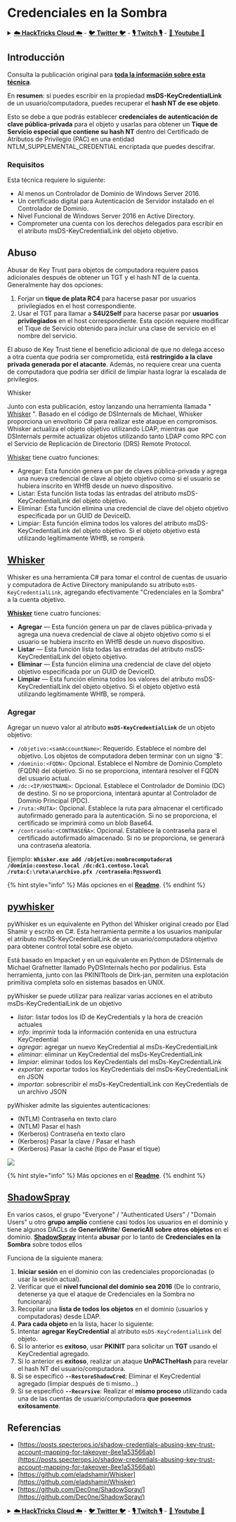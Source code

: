 # Credenciales en la Sombra

<details>

<summary><a href="https://cloud.hacktricks.xyz/pentesting-cloud/pentesting-cloud-methodology"><strong>☁️ HackTricks Cloud ☁️</strong></a> - <a href="https://twitter.com/hacktricks_live"><strong>🐦 Twitter 🐦</strong></a> - <a href="https://www.twitch.tv/hacktricks_live/schedule"><strong>🎙️ Twitch 🎙️</strong></a> - <a href="https://www.youtube.com/@hacktricks_LIVE"><strong>🎥 Youtube 🎥</strong></a></summary>

* ¿Trabajas en una **empresa de ciberseguridad**? ¿Quieres que tu **empresa sea anunciada en HackTricks**? ¿O quieres tener acceso a la **última versión de PEASS o descargar HackTricks en PDF**? ¡Consulta los [**PLANES DE SUSCRIPCIÓN**](https://github.com/sponsors/carlospolop)!
* Descubre [**La Familia PEASS**](https://opensea.io/collection/the-peass-family), nuestra colección exclusiva de [**NFTs**](https://opensea.io/collection/the-peass-family)
* Obtén el [**merchandising oficial de PEASS & HackTricks**](https://peass.creator-spring.com)
* **Únete al** [**💬**](https://emojipedia.org/speech-balloon/) **grupo de Discord** o al **grupo de Telegram** o **sígueme** en **Twitter** **🐦**[**@carlospolopm**](https://twitter.com/hacktricks_live)**.**
* **Comparte tus trucos de hacking enviando PRs al [repositorio de hacktricks](https://github.com/carlospolop/hacktricks) y al [repositorio de hacktricks-cloud](https://github.com/carlospolop/hacktricks-cloud)**.

</details>

## Introducción <a href="#3f17" id="3f17"></a>

Consulta la publicación original para [**toda la información sobre esta técnica**](https://posts.specterops.io/shadow-credentials-abusing-key-trust-account-mapping-for-takeover-8ee1a53566ab).

En **resumen**: si puedes escribir en la propiedad **msDS-KeyCredentialLink** de un usuario/computadora, puedes recuperar el **hash NT de ese objeto**.

Esto se debe a que podrás establecer **credenciales de autenticación de clave pública-privada** para el objeto y usarlas para obtener un **Tique de Servicio especial que contiene su hash NT** dentro del Certificado de Atributos de Privilegio (PAC) en una entidad NTLM\_SUPPLEMENTAL\_CREDENTIAL encriptada que puedes descifrar.

### Requisitos <a href="#2de4" id="2de4"></a>

Esta técnica requiere lo siguiente:

* Al menos un Controlador de Dominio de Windows Server 2016.
* Un certificado digital para Autenticación de Servidor instalado en el Controlador de Dominio.
* Nivel Funcional de Windows Server 2016 en Active Directory.
* Comprometer una cuenta con los derechos delegados para escribir en el atributo msDS-KeyCredentialLink del objeto objetivo.

## Abuso

Abusar de Key Trust para objetos de computadora requiere pasos adicionales después de obtener un TGT y el hash NT de la cuenta. Generalmente hay dos opciones:

1. Forjar un **tique de plata RC4** para hacerse pasar por usuarios privilegiados en el host correspondiente.
2. Usar el TGT para llamar a **S4U2Self** para hacerse pasar por **usuarios privilegiados** en el host correspondiente. Esta opción requiere modificar el Tique de Servicio obtenido para incluir una clase de servicio en el nombre del servicio.

El abuso de Key Trust tiene el beneficio adicional de que no delega acceso a otra cuenta que podría ser comprometida, está **restringido a la clave privada generada por el atacante**. Además, no requiere crear una cuenta de computadora que podría ser difícil de limpiar hasta lograr la escalada de privilegios.

Whisker

Junto con esta publicación, estoy lanzando una herramienta llamada " [Whisker](https://github.com/eladshamir/Whisker) ". Basado en el código de DSInternals de Michael, Whisker proporciona un envoltorio C# para realizar este ataque en compromisos. Whisker actualiza el objeto objetivo utilizando LDAP, mientras que DSInternals permite actualizar objetos utilizando tanto LDAP como RPC con el Servicio de Replicación de Directorio (DRS) Remote Protocol.

[Whisker](https://github.com/eladshamir/Whisker) tiene cuatro funciones:

* Agregar: Esta función genera un par de claves pública-privada y agrega una nueva credencial de clave al objeto objetivo como si el usuario se hubiera inscrito en WHfB desde un nuevo dispositivo.
* Listar: Esta función lista todas las entradas del atributo msDS-KeyCredentialLink del objeto objetivo.
* Eliminar: Esta función elimina una credencial de clave del objeto objetivo especificada por un GUID de DeviceID.
* Limpiar: Esta función elimina todos los valores del atributo msDS-KeyCredentialLink del objeto objetivo. Si el objeto objetivo está utilizando legítimamente WHfB, se romperá.

## [Whisker](https://github.com/eladshamir/Whisker) <a href="#7e2e" id="7e2e"></a>

Whisker es una herramienta C# para tomar el control de cuentas de usuario y computadora de Active Directory manipulando su atributo `msDS-KeyCredentialLink`, agregando efectivamente "Credenciales en la Sombra" a la cuenta objetivo.

[**Whisker**](https://github.com/eladshamir/Whisker) tiene cuatro funciones:

* **Agregar** — Esta función genera un par de claves pública-privada y agrega una nueva credencial de clave al objeto objetivo como si el usuario se hubiera inscrito en WHfB desde un nuevo dispositivo.
* **Listar** — Esta función lista todas las entradas del atributo msDS-KeyCredentialLink del objeto objetivo.
* **Eliminar** — Esta función elimina una credencial de clave del objeto objetivo especificada por un GUID de DeviceID.
* **Limpiar** — Esta función elimina todos los valores del atributo msDS-KeyCredentialLink del objeto objetivo. Si el objeto objetivo está utilizando legítimamente WHfB, se romperá.

### Agregar

Agregar un nuevo valor al atributo **`msDS-KeyCredentialLink`** de un objeto objetivo:

* `/objetivo:<samAccountName>`: Requerido. Establece el nombre del objetivo. Los objetos de computadora deben terminar con un signo '$'.
* `/dominio:<FQDN>`: Opcional. Establece el Nombre de Dominio Completo (FQDN) del objetivo. Si no se proporciona, intentará resolver el FQDN del usuario actual.
* `/dc:<IP/HOSTNAME>`: Opcional. Establece el Controlador de Dominio (DC) de destino. Si no se proporciona, intentará apuntar al Controlador de Dominio Principal (PDC).
* `/ruta:<RUTA>`: Opcional. Establece la ruta para almacenar el certificado autofirmado generado para la autenticación. Si no se proporciona, el certificado se imprimirá como un blob Base64.
* `/contraseña:<CONTRASEÑA>`: Opcional. Establece la contraseña para el certificado autofirmado almacenado. Si no se proporciona, se generará una contraseña aleatoria.

Ejemplo: **`Whisker.exe add /objetivo:nombrecomputadora$ /dominio:constoso.local /dc:dc1.contoso.local /ruta:C:\ruta\a\archivo.pfx /contraseña:P@ssword1`**

{% hint style="info" %}
Más opciones en el [**Readme**](https://github.com/eladshamir/Whisker).
{% endhint %}

## [pywhisker](https://github.com/ShutdownRepo/pywhisker) <a href="#7e2e" id="7e2e"></a>

pyWhisker es un equivalente en Python del Whisker original creado por Elad Shamir y escrito en C#. Esta herramienta permite a los usuarios manipular el atributo msDS-KeyCredentialLink de un usuario/computadora objetivo para obtener control total sobre ese objeto.

Está basado en Impacket y en un equivalente en Python de DSInternals de Michael Grafnetter llamado PyDSInternals hecho por podalirius.
Esta herramienta, junto con las PKINITtools de Dirk-jan, permiten una explotación primitiva completa solo en sistemas basados en UNIX.


pyWhisker se puede utilizar para realizar varias acciones en el atributo msDs-KeyCredentialLink de un objetivo

- *listar*: listar todos los ID de KeyCredentials y la hora de creación actuales
- *info*: imprimir toda la información contenida en una estructura KeyCredential
- *agregar*: agregar un nuevo KeyCredential al msDs-KeyCredentialLink
- *eliminar*: eliminar un KeyCredential del msDs-KeyCredentialLink
- *limpiar*: eliminar todos los KeyCredentials del msDs-KeyCredentialLink
- *exportar*: exportar todos los KeyCredentials del msDs-KeyCredentialLink en JSON
- *importar*: sobrescribir el msDs-KeyCredentialLink con KeyCredentials de un archivo JSON


pyWhisker admite las siguientes autenticaciones:
- (NTLM) Contraseña en texto claro
- (NTLM) Pasar el hash
- (Kerberos) Contraseña en texto claro
- (Kerberos) Pasar la clave / Pasar el hash
- (Kerberos) Pasar la caché (tipo de Pasar el tique)

![](https://github.com/ShutdownRepo/pywhisker/blob/main/.assets/add_pfx.png)


{% hint style="info" %}
Más opciones en el [**Readme**](https://github.com/ShutdownRepo/pywhisker).
{% endhint %}

## [ShadowSpray](https://github.com/Dec0ne/ShadowSpray/)

En varios casos, el grupo "Everyone" / "Authenticated Users" / "Domain Users" u otro **grupo amplio** contiene casi todos los usuarios en el dominio y tiene algunos DACLs de **GenericWrite**/ **GenericAll** **sobre otros objetos** en el dominio. [**ShadowSpray**](https://github.com/Dec0ne/ShadowSpray/) intenta **abusar** por lo tanto de **Credenciales en la Sombra** sobre todos ellos

Funciona de la siguiente manera:

1. **Iniciar sesión** en el dominio con las credenciales proporcionadas (o usar la sesión actual).
2. Verificar que el **nivel funcional del dominio sea 2016** (De lo contrario, detenerse ya que el ataque de Credenciales en la Sombra no funcionará)
3. Recopilar una **lista de todos los objetos** en el dominio (usuarios y computadoras) desde LDAP.
4. **Para cada objeto** en la lista, hacer lo siguiente:
1. Intentar **agregar KeyCredential** al atributo `msDS-KeyCredentialLink` del objeto.
2. Si lo anterior es **exitoso**, usar **PKINIT** para solicitar un **TGT** usando el KeyCredential agregado.
3. Si lo anterior es **exitoso**, realizar un ataque **UnPACTheHash** para revelar el hash NT del usuario/computadora.
4. Si se especificó **`--RestoreShadowCred`**: Eliminar el KeyCredential agregado (limpiar después de ti mismo...)
5. Si se especificó **`--Recursive`**: Realizar el **mismo proceso** utilizando cada una de las cuentas de usuario/computadora **que poseemos exitosamente**.

## Referencias

* [https://posts.specterops.io/shadow-credentials-abusing-key-trust-account-mapping-for-takeover-8ee1a53566ab](https://posts.specterops.io/shadow-credentials-abusing-key-trust-account-mapping-for-takeover-8ee1a53566ab)
* [https://github.com/eladshamir/Whisker](https://github.com/eladshamir/Whisker)
* [https://github.com/Dec0ne/ShadowSpray/](https://github.com/Dec0ne/ShadowSpray/) 

<details>

<summary><a href="https://cloud.hacktricks.xyz/pentesting-cloud/pentesting-cloud-methodology"><strong>☁️ HackTricks Cloud ☁️</strong></a> - <a href="https://twitter.com/hacktricks_live"><strong>🐦 Twitter 🐦</strong></a> - <a href="https://www.twitch.tv/hacktricks_live/schedule"><strong>🎙️ Twitch 🎙️</strong></a> - <a href="https://www.youtube.com/@hacktricks_LIVE"><strong>🎥 Youtube 🎥</strong></a></summary>

* ¿Trabajas en una **empresa de ciberseguridad**? ¿Quieres que tu **empresa sea anunciada en HackTricks**? ¿O quieres tener acceso a la **última versión de PEASS o descargar HackTricks en PDF**? ¡Consulta los [**PLANES DE SUSCRIPCIÓN**](https://github.com/sponsors/carlospolop)!
* Descubre [**La Familia PEASS**](https://opensea.io/collection/the-peass-family), nuestra colección exclusiva de [**NFTs**](https://opensea.io/collection/the-peass-family)
* Obtén el [**merchandising oficial de PEASS & HackTricks**](https://peass.creator-spring.com)
* **Únete al** [**💬**](https://emojipedia.org/speech-balloon/) **grupo de Discord** o al **grupo de Telegram** o **sígueme** en **Twitter** **🐦**[**@carlospolopm**](https://twitter.com/hacktricks_live)**.**
* **Comparte tus trucos de hacking enviando PRs al [repositorio de hacktricks](https://github.com/carlospolop/hacktricks) y al [repositorio de hacktricks-cloud](https://github.com/carlospolop/hacktricks-cloud)**.

</details>
